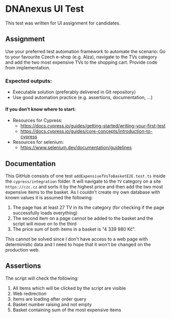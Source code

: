 # DNAnexus UI Test

This test was written for UI assignment for candidates.

## Assignment
Use your preferred test automation framework to automate the scenario: Go to your favourite Czech
e-shop (e.g. Alza), navigate to the TVs category and add the two most expensive TVs to the shopping
cart. Provide code from implementation.

### Expected outputs:
- Executable solution (preferably delivered in Git repository)
- Use good automation practice (e.g. assertions, documentation, ...)

#### If you don’t know where to start:
- Resources for Cypress:
    - https://docs.cypress.io/guides/getting-started/writing-your-first-test
    - https://docs.cypress.io/guides/core-concepts/introduction-to-cypress
- Resources for selenium:
    - https://www.selenium.dev/documentation/guidelines

## Documentation
This GitHub consists of one test `addExpensiveTVsToBasketE2E.test.ts` inside the `cypress/integration` folder. It will navigate to the `TV` category on a site `https://czc.cz` and sorts it by the highest price and then add the two most expensive items to the basket.
As I couldn't create my own database with known values it is assumed the following:
1. The page has at least 27 TV in its the category (for checking if the page successfully loads everything)
2. The second item on a page cannot be added to the basket and the script will move on to the third
3. The price sum of both items in a basket is "4 339 980 Kč".

This cannot be solved since I don't have access to a web page with deterministic data and I need to hope that it won't be changed on the production web.

## Assertions
The script will check the following:
1. All items which will be clicked by the script are visible
2. Web redirection
3. Items are loading after order query
4. Basket number raising and not empty
5. Basket containing sum of the most expensive items